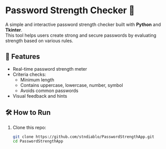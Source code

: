 # Password Strength Checker 🔐

A simple and interactive password strength checker built with **Python** and **Tkinter**.  
This tool helps users create strong and secure passwords by evaluating strength based on various rules.

## 🚀 Features

- Real-time password strength meter
- Criteria checks:
  - Minimum length
  - Contains uppercase, lowercase, number, symbol
  - Avoids common passwords
- Visual feedback and hints

## 🛠️ How to Run

1. Clone this repo:
   ```bash
   git clone https://github.com/stndiablo/PasswordStrengthApp.git
   cd PasswordStrengthApp

